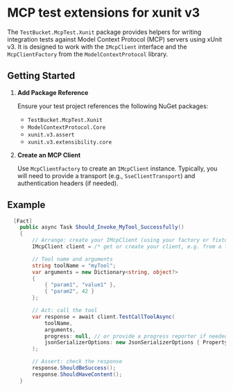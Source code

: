 # MCP test extensions for xunit v3

The `TestBucket.McpTest.Xunit` package provides helpers for writing integration tests against Model Context Protocol (MCP) servers using xUnit v3. It is designed to work with the `IMcpClient` interface and the `McpClientFactory` from the `ModelContextProtocol` library.

## Getting Started

1. **Add Package Reference**

   Ensure your test project references the following NuGet packages:
   - `TestBucket.McpTest.Xunit`
   - `ModelContextProtocol.Core`
   - `xunit.v3.assert`
   - `xunit.v3.extensibility.core`

2. **Create an MCP Client**

   Use `McpClientFactory` to create an `IMcpClient` instance. Typically, you will need to provide a transport (e.g., `SseClientTransport`) and authentication headers (if needed).

## Example

```csharp
  [Fact]
    public async Task Should_Invoke_MyTool_Successfully()
    {
        // Arrange: create your IMcpClient (using your factory or fixture)
        IMcpClient client = /* get or create your client, e.g. from a fixture */;

        // Tool name and arguments
        string toolName = "myTool";
        var arguments = new Dictionary<string, object?>
        {
            { "param1", "value1" },
            { "param2", 42 }
        };

        // Act: call the tool
        var response = await client.TestCallToolAsync(
            toolName,
            arguments,
            progress: null, // or provide a progress reporter if needed
            jsonSerializerOptions: new JsonSerializerOptions { PropertyNameCaseInsensitive = true }
        );

        // Assert: check the response
        response.ShouldBeSuccess();
        response.ShouldHaveContent();
    }
```